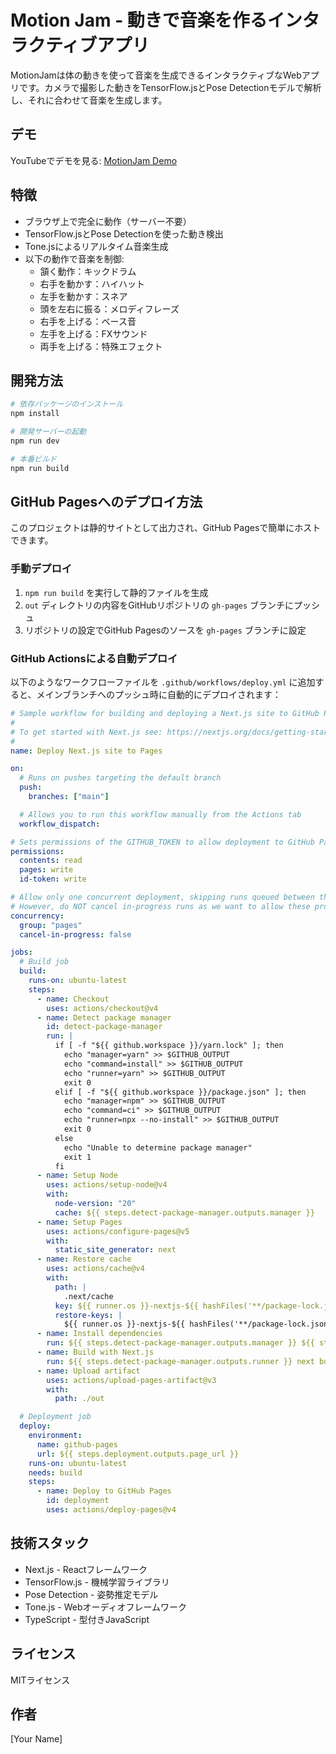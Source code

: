 # Motion Jam - 動きで音楽を作るインタラクティブアプリ

MotionJamは体の動きを使って音楽を生成できるインタラクティブなWebアプリです。カメラで撮影した動きをTensorFlow.jsとPose Detectionモデルで解析し、それに合わせて音楽を生成します。

## デモ

YouTubeでデモを見る: [MotionJam Demo](https://youtu.be/_G3XRMXgDcw)

## 特徴

- ブラウザ上で完全に動作（サーバー不要）
- TensorFlow.jsとPose Detectionを使った動き検出
- Tone.jsによるリアルタイム音楽生成
- 以下の動作で音楽を制御:
  - 頷く動作：キックドラム
  - 右手を動かす：ハイハット
  - 左手を動かす：スネア
  - 頭を左右に振る：メロディフレーズ
  - 右手を上げる：ベース音
  - 左手を上げる：FXサウンド
  - 両手を上げる：特殊エフェクト

## 開発方法

```bash
# 依存パッケージのインストール
npm install

# 開発サーバーの起動
npm run dev

# 本番ビルド
npm run build
```

## GitHub Pagesへのデプロイ方法

このプロジェクトは静的サイトとして出力され、GitHub Pagesで簡単にホストできます。

### 手動デプロイ

1. `npm run build` を実行して静的ファイルを生成
2. `out` ディレクトリの内容をGitHubリポジトリの `gh-pages` ブランチにプッシュ
3. リポジトリの設定でGitHub Pagesのソースを `gh-pages` ブランチに設定

### GitHub Actionsによる自動デプロイ

以下のようなワークフローファイルを `.github/workflows/deploy.yml` に追加すると、メインブランチへのプッシュ時に自動的にデプロイされます：

```yaml
# Sample workflow for building and deploying a Next.js site to GitHub Pages
#
# To get started with Next.js see: https://nextjs.org/docs/getting-started
#
name: Deploy Next.js site to Pages

on:
  # Runs on pushes targeting the default branch
  push:
    branches: ["main"]

  # Allows you to run this workflow manually from the Actions tab
  workflow_dispatch:

# Sets permissions of the GITHUB_TOKEN to allow deployment to GitHub Pages
permissions:
  contents: read
  pages: write
  id-token: write

# Allow only one concurrent deployment, skipping runs queued between the run in-progress and latest queued.
# However, do NOT cancel in-progress runs as we want to allow these production deployments to complete.
concurrency:
  group: "pages"
  cancel-in-progress: false

jobs:
  # Build job
  build:
    runs-on: ubuntu-latest
    steps:
      - name: Checkout
        uses: actions/checkout@v4
      - name: Detect package manager
        id: detect-package-manager
        run: |
          if [ -f "${{ github.workspace }}/yarn.lock" ]; then
            echo "manager=yarn" >> $GITHUB_OUTPUT
            echo "command=install" >> $GITHUB_OUTPUT
            echo "runner=yarn" >> $GITHUB_OUTPUT
            exit 0
          elif [ -f "${{ github.workspace }}/package.json" ]; then
            echo "manager=npm" >> $GITHUB_OUTPUT
            echo "command=ci" >> $GITHUB_OUTPUT
            echo "runner=npx --no-install" >> $GITHUB_OUTPUT
            exit 0
          else
            echo "Unable to determine package manager"
            exit 1
          fi
      - name: Setup Node
        uses: actions/setup-node@v4
        with:
          node-version: "20"
          cache: ${{ steps.detect-package-manager.outputs.manager }}
      - name: Setup Pages
        uses: actions/configure-pages@v5
        with:
          static_site_generator: next
      - name: Restore cache
        uses: actions/cache@v4
        with:
          path: |
            .next/cache
          key: ${{ runner.os }}-nextjs-${{ hashFiles('**/package-lock.json', '**/yarn.lock') }}-${{ hashFiles('**.[jt]s', '**.[jt]sx') }}
          restore-keys: |
            ${{ runner.os }}-nextjs-${{ hashFiles('**/package-lock.json', '**/yarn.lock') }}-
      - name: Install dependencies
        run: ${{ steps.detect-package-manager.outputs.manager }} ${{ steps.detect-package-manager.outputs.command }}
      - name: Build with Next.js
        run: ${{ steps.detect-package-manager.outputs.runner }} next build
      - name: Upload artifact
        uses: actions/upload-pages-artifact@v3
        with:
          path: ./out

  # Deployment job
  deploy:
    environment:
      name: github-pages
      url: ${{ steps.deployment.outputs.page_url }}
    runs-on: ubuntu-latest
    needs: build
    steps:
      - name: Deploy to GitHub Pages
        id: deployment
        uses: actions/deploy-pages@v4
```

## 技術スタック

- Next.js - Reactフレームワーク
- TensorFlow.js - 機械学習ライブラリ
- Pose Detection - 姿勢推定モデル
- Tone.js - Webオーディオフレームワーク
- TypeScript - 型付きJavaScript

## ライセンス

MITライセンス

## 作者

[Your Name]
